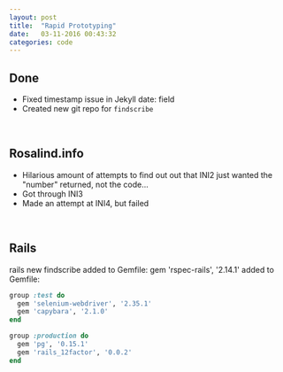 ```yaml
---
layout: post
title:  "Rapid Prototyping"
date:   03-11-2016 00:43:32
categories: code
---
```


## Done

* Fixed timestamp issue in Jekyll date: field
* Created new git repo for <code>findscribe</code>

<br>

## Rosalind.info

* Hilarious amount of attempts to find out out that INI2 just wanted the "number" returned, not the code...
* Got through INI3
* Made an attempt at INI4, but failed

<br>

## Rails
rails new findscribe
added to Gemfile:   gem 'rspec-rails', '2.14.1'
added to Gemfile:

```ruby
group :test do
  gem 'selenium-webdriver', '2.35.1'
  gem 'capybara', '2.1.0'
end

group :production do
  gem 'pg', '0.15.1'
  gem 'rails_12factor', '0.0.2'
end
```
<br>
